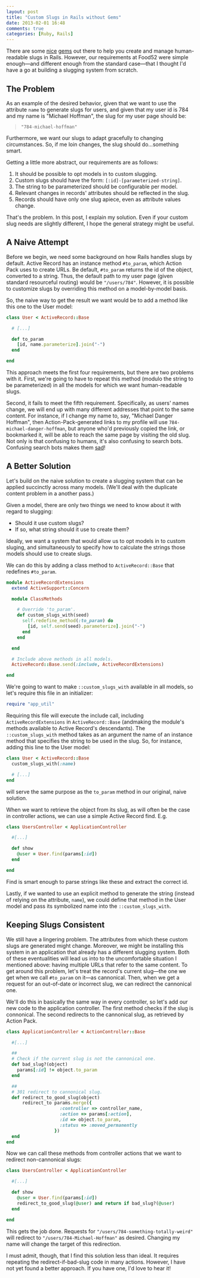 ```yaml
---
layout: post
title: "Custom Slugs in Rails without Gems"
date: 2013-02-01 16:48
comments: true
categories: [Ruby, Rails]
---
```



There are some
 <a href="https://github.com/norman/friendly_id" target="_blank">nice</a>
 <a href="https://github.com/Sutto/slugged" target="_blank">gems</a>
out there to help you create and manage human-readable slugs in Rails.
However, our requirements at Food52 were simple enough—and different enough from the standard case—that I thought I'd have a go at building a slugging system from scratch.

## The Problem

As an example of the desired behavior, given that we want to use the attribute `name` to generate slugs for users, and given that my user id is 784 and my name is "Michael Hoffman", the slug for my user page should be:

> `"784-michael-hoffman"`

Furthermore, we want our slugs to adapt gracefully to changing circumstances.
So, if me loin changes, the slug should do...something smart.

Getting a little more abstract, our requirements are as follows:

<!-- more -->

  1. It should be possible to opt models in to custom slugging.
  2. Custom slugs should have the form: `[:id]-[parameterized-string]`.
  3. The string to be parameterized should be configurable per model.
  4. Relevant changes in records' attributes should be reflected in the slug.
  5. Records should have only one slug apiece, even as attribute values change.

That's the problem.
In this post, I explain my solution.
Even if your custom slug needs are slightly different, I hope the general strategy might be useful.


## A Naive Attempt

Before we begin, we need some background on how Rails handles slugs by default.
Active Record has an instance method `#to_param`, which Action Pack uses to create URLs.
Be default, `#to_param` returns the id of the object, converted to a string.
Thus, the default path to my user page (given standard resourceful routing) would be `"/users/784"`.
However, it is possible to customize slugs by overriding this method on a model-by-model basis.

So, the naive way to get the result we want would be to add a method like this one to the User model:

``` ruby app/model/user.rb
class User < ActiveRecord::Base

  # [...]

  def to_param
    [id, name.parameterize].join("-")
  end

end
```

This approach meets the first four requirements, but there are two problems with it.
First, we're going to have to repeat this method (modulo the string to be parameterized) in all the models for which we want human-readable slugs.

Second, it fails to meet the fifth requirement.
Specifically, as users' names change, we will end up with many different addresses that point to the same content.
For instance, if I change my name to, say, "Michael Danger Hoffman", then Action-Pack-generated links to my profile will use `784-michael-danger-hoffman`, but anyone who'd previously copied the link, or bookmarked it, will be able to reach the same page by visiting the old slug.
Not only is that confusing to humans, it's also confusing to search bots.
Confusing search bots makes them <a href="http://www.geekologie.com/2011/09/22/stupid-robots.gif" target="_blank">sad</a>!

## A Better Solution

Let's build on the naive solution to create a slugging system that can be applied succinctly across many models.
(We'll deal with the duplicate content problem in a another pass.)

Given a model, there are only two things we need to know about it with regard to slugging:

 * Should it use custom slugs?
 * If so, what string should it use to create them?

Ideally, we want a system that would allow us to opt models in to custom sluging, and simultaneously to specify how to calculate the strings those models should use to create slugs.

We can do this by adding a class method to `ActiveRecord::Base` that redefines `#to_param`.

``` ruby lib/app_utilities.rb
module ActiveRecordExtensions
  extend ActiveSupport::Concern

  module ClassMethods

    # Override 'to_param'.
    def custom_slugs_with(seed)
      self.redefine_method(:to_param) do
        [id, self.send(seed).parameterize].join("-")
      end
    end

  end

  # Include above methods in all models.
  ActiveRecord::Base.send(:include, ActiveRecordExtensions)

end
```

We're going to want to make `::custom_slugs_with` available in all models, so let's require this file in an initializer:

``` ruby config/initializers/active_record_extensions.rb
require "app_util"
```

Requiring this file will execute the include call, including `ActiveRecordExtensions` in `ActiveRecord::Base` (andmaking the module's methods available to Active Record's descendants).
The `::custom_slugs_with` method takes as an argument the name of an instance method that specifies the string to be used in the slug.
So, for instance, adding this line to the User model:

``` ruby app/model/user.rb
class User < ActiveRecord::Base
  custom_slugs_with(:name)

  # [...]
end
```

will serve the same purpose as the `to_param` method in our original, naive solution.

When we want to retrieve the object from its slug, as will often be the case in controller actions, we can use a simple Active Record find. E.g.

``` ruby app/controllers/users_controller.rb
class UsersController < ApplicationController

  #[...]

  def show
    @user = User.find(params[:id])
  end

end
```

Find is smart enough to parse strings like these and extract the correct id.

Lastly, if we wanted to use an explicit method to generate the string (instead of relying on the attribute, `name`), we could define that method in the User model and pass its symbolized name into the `::custom_slugs_with`.


## Keeping Slugs Consistent

We still have a lingering problem.
The attributes from which these custom slugs are generated might change.
Moreover, we might be installing this system in an application that already has a different slugging system.
Both of these eventualities will lead us into to the uncomfortable situation I mentioned above: having multiple URLs that refer to the same content.
To get around this problem, let's treat the record's current slug—the one we get when we call `#to_param` on it—as cannonical.
Then, when we get a request for an out-of-date or incorrect slug, we can redirect the cannonical one.

We'll do this in basically the same way in every controller, so let's add our new code to the application controller.
The first method checks if the slug is connonical.
The second redirects to the cannonical slug, as retrieved by Action Pack.

``` ruby app/controllers/application_controller.rb
class ApplicationController < ActionController::Base

  #[...]

  ##
  # Check if the current slug is not the cannonical one.
  def bad_slug?(object)
    params[:id] != object.to_param
  end

  ##
  # 301 redirect to cannonical slug.
  def redirect_to_good_slug(object)
      redirect_to params.merge({
                    :controller => controller_name,
                    :action => params[:action],
                    :id => object.to_param,
                    :status => :moved_permanently
                  })
  end
end
```

Now we can call these methods from controller actions that we want to redirect non-cannonical slugs:

``` ruby app/controllers/users_controller.rb
class UsersController < ApplicationController

  #[...]

  def show
    @user = User.find(params[:id])
    redirect_to_good_slug(@user) and return if bad_slug?(@user)
  end

end
```

This gets the job done.
Requests for `"/users/784-something-totally-weird"` will redirect to `"/users/784-Michael-Hoffman"` as desired.
Changing my name will change the target of this redirection.

I must admit, though, that I find this solution less than ideal.
It requires repeating the redirect-if-bad-slug code in many actions.
However, I have not yet found a better approach.
If you have one, I'd love to hear it!
